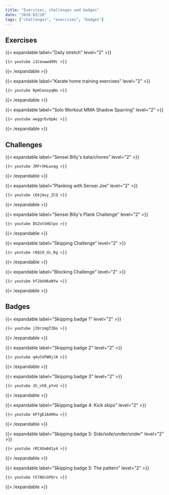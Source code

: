```yaml
---
title: "Exercises, challenges and badges"
date: "2020-03/28"
tags: ["challenges", "exercises", "badges"]
---
```


## Exercises

{{< expandable label="Daily stretch" level="2" >}}

    {{< youtube i1CeuwwdO9c >}}

{{< /expandable >}}


{{< expandable label="Karate home training exercises" level="2" >}}

    {{< youtube RpHCeooyqNo >}}

{{< /expandable >}}


{{< expandable label="Solo Workout MMA Shadow Sparring" level="2" >}}

    {{< youtube weggrEvUpAc >}}

{{< /expandable >}}


## Challenges

{{< expandable label="Sensei Billy's kata/chores" level="2" >}}

    {{< youtube JRFrXHLwvqg >}}

{{< /expandable >}}


{{< expandable label="Planking with Sensei Joe" level="2" >}}

    {{< youtube cE6jAsy_ZCQ >}}

{{< /expandable >}}


{{< expandable label="Sensei Billy's Plank Challenge" level="2" >}}

    {{< youtube 85ZotSHGlpo >}}

{{< /expandable >}}


{{< expandable label="Skipping Challenge" level="2" >}}

    {{< youtube r6Qi9_ds_Rg >}}

{{< /expandable >}}


{{< expandable label="Blocking Challenge" level="2" >}}

    {{< youtube hf2bXd6aNYw >}}

{{< /expandable >}}


## Badges

{{< expandable label="Skipping badge 1" level="2" >}}

    {{< youtube jI0rzmgTZ8o >}}

{{< /expandable >}}


{{< expandable label="Skipping badge 2" level="2" >}}

    {{< youtube q4uCUFW0jJA >}}

{{< /expandable >}}


{{< expandable label="Skipping badge 3" level="2" >}}

    {{< youtube 1h_n50_pYxU >}}

{{< /expandable >}}


{{< expandable label="Skipping badge 4: Kick skips" level="2" >}}

    {{< youtube kP7gE1A4Hhw >}}

{{< /expandable >}}


{{< expandable label="Skipping badge 5: Side/side/under/under" level="2" >}}

    {{< youtube rRCXUw8d1y4 >}}

{{< /expandable >}}


{{< expandable label="Skipping badge 5: The pattern" level="2" >}}

    {{< youtube t57AOcGPOrs >}}

{{< /expandable >}}


